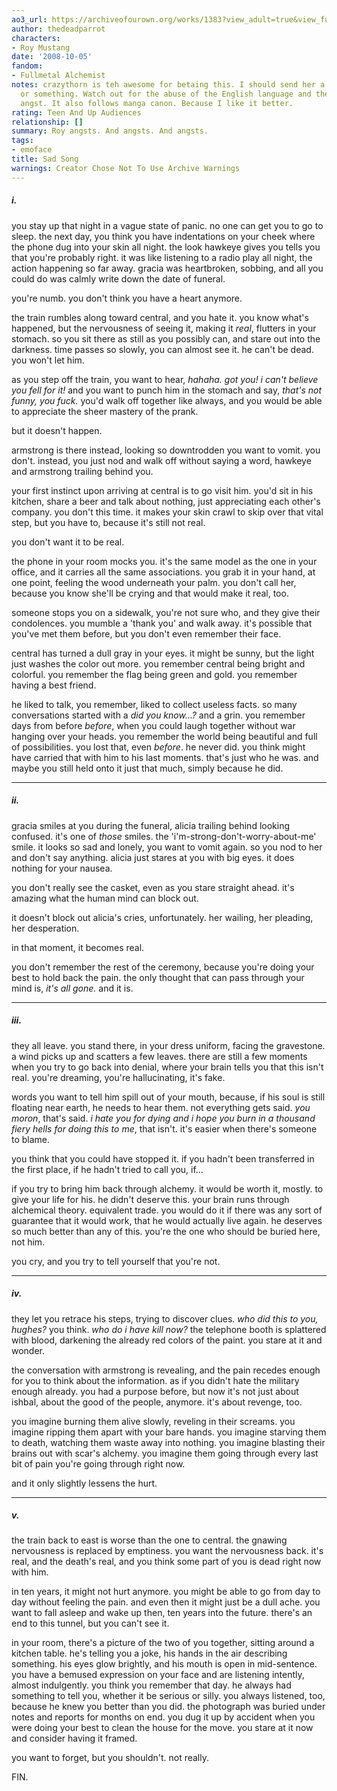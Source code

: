 ```yaml
---
ao3_url: https://archiveofourown.org/works/1383?view_adult=true&view_full_work=true
author: thedeadparrot
characters:
- Roy Mustang
date: '2008-10-05'
fandom:
- Fullmetal Alchemist
notes: crazythorn is teh awesome for betaing this. I should send her a gift basket
  or something. Watch out for the abuse of the English language and the raw, distilled
  angst. It also follows manga canon. Because I like it better.
rating: Teen And Up Audiences
relationship: []
summary: Roy angsts. And angsts. And angsts.
tags:
- emoface
title: Sad Song
warnings: Creator Chose Not To Use Archive Warnings
---
```


##### i.

  
you stay up that night in a vague state of panic. no one can get you to go to sleep. the next day, you think you have indentations on your cheek where the phone dug into your skin all night. the look hawkeye gives you tells you that you're probably right. it was like listening to a radio play all night, the action happening so far away. gracia was heartbroken, sobbing, and all you could do was calmly write down the date of funeral.

you're numb. you don't think you have a heart anymore.

the train rumbles along toward central, and you hate it. you know what's happened, but the nervousness of seeing it, making it *real*, flutters in your stomach. so you sit there as still as you possibly can, and stare out into the darkness. time passes so slowly, you can almost see it. he can't be dead. you won't let him.

as you step off the train, you want to hear, *hahaha. got you! i can't believe you fell for it!* and you want to punch him in the stomach and say, *that's not funny, you fuck.* you'd walk off together like always, and you would be able to appreciate the sheer mastery of the prank.

but it doesn't happen.

armstrong is there instead, looking so downtrodden you want to vomit. you don't. instead, you just nod and walk off without saying a word, hawkeye and armstrong trailing behind you.

your first instinct upon arriving at central is to go visit him. you'd sit in his kitchen, share a beer and talk about nothing, just appreciating each other's company. you don't this time. it makes your skin crawl to skip over that vital step, but you have to, because it's still not real.

you don't want it to be real.

the phone in your room mocks you. it's the same model as the one in your office, and it carries all the same associations. you grab it in your hand, at one point, feeling the wood underneath your palm. you don't call her, because you know she'll be crying and that would make it real, too.

someone stops you on a sidewalk, you're not sure who, and they give their condolences. you mumble a 'thank you' and walk away. it's possible that you've met them before, but you don't even remember their face.

central has turned a dull gray in your eyes. it might be sunny, but the light just washes the color out more. you remember central being bright and colorful. you remember the flag being green and gold. you remember having a best friend.

he liked to talk, you remember, liked to collect useless facts. so many conversations started with a *did you know...?* and a grin. you remember days from before *before*, when you could laugh together without war hanging over your heads. you remember the world being beautiful and full of possibilities. you lost that, even *before*. he never did. you think might have carried that with him to his last moments. that's just who he was. and maybe you still held onto it just that much, simply because he did.  




---

##### ii.

  
gracia smiles at you during the funeral, alicia trailing behind looking confused. it's one of *those* smiles. the 'i'm-strong-don't-worry-about-me' smile. it looks so sad and lonely, you want to vomit again. so you nod to her and don't say anything. alicia just stares at you with big eyes. it does nothing for your nausea.

you don't really see the casket, even as you stare straight ahead. it's amazing what the human mind can block out.

it doesn't block out alicia's cries, unfortunately. her wailing, her pleading, her desperation.

in that moment, it becomes real.

you don't remember the rest of the ceremony, because you're doing your best to hold back the pain. the only thought that can pass through your mind is, *it's all gone.* and it is.



---

##### iii.

  
they all leave. you stand there, in your dress uniform, facing the gravestone. a wind picks up and scatters a few leaves. there are still a few moments when you try to go back into denial, where your brain tells you that this isn't real. you're dreaming, you're hallucinating, it's fake.

words you want to tell him spill out of your mouth, because, if his soul is still floating near earth, he needs to hear them. not everything gets said. *you moron*, that's said. *i hate you for dying and i hope you burn in a thousand fiery hells for doing this to me*, that isn't. it's easier when there's someone to blame.

you think that you could have stopped it. if you hadn't been transferred in the first place, if he hadn't tried to call you, if...

if you try to bring him back through alchemy. it would be worth it, mostly. to give your life for his. he didn't deserve this. your brain runs through alchemical theory. equivalent trade. you would do it if there was any sort of guarantee that it would work, that he would actually live again. he deserves so much better than any of this. you're the one who should be buried here, not him.

you cry, and you try to tell yourself that you're not.



---

##### iv.

  
they let you retrace his steps, trying to discover clues. *who did this to you, hughes?* you think. *who do i have kill now?* the telephone booth is splattered with blood, darkening the already red colors of the paint. you stare at it and wonder.

the conversation with armstrong is revealing, and the pain recedes enough for you to think about the information. as if you didn't hate the military enough already. you had a purpose before, but now it's not just about ishbal, about the good of the people, anymore. it's about revenge, too.

you imagine burning them alive slowly, reveling in their screams. you imagine ripping them apart with your bare hands. you imagine starving them to death, watching them waste away into nothing. you imagine blasting their brains out with scar's alchemy. you imagine them going through every last bit of pain you're going through right now.

and it only slightly lessens the hurt.



---

##### v.

  
the train back to east is worse than the one to central. the gnawing nervousness is replaced by emptiness. you want the nervousness back. it's real, and the death's real, and you think some part of you is dead right now with him.

in ten years, it might not hurt anymore. you might be able to go from day to day without feeling the pain. and even then it might just be a dull ache. you want to fall asleep and wake up then, ten years into the future. there's an end to this tunnel, but you can't see it.

in your room, there's a picture of the two of you together, sitting around a kitchen table. he's telling you a joke, his hands in the air describing something. his eyes glow brightly, and his mouth is open in mid-sentence. you have a bemused expression on your face and are listening intently, almost indulgently. you think you remember that day. he always had something to tell you, whether it be serious or silly. you always listened, too, because he knew you better than you did. the photograph was buried under notes and reports for months on end. you dug it up by accident when you were doing your best to clean the house for the move. you stare at it now and consider having it framed.

you want to forget, but you shouldn't. not really.

FIN.